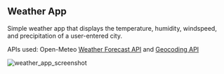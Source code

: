 ## Weather App

Simple weather app that displays the temperature, humidity, windspeed, and precipitation of a user-entered city.

APIs used: Open-Meteo [Weather Forecast API](https://open-meteo.com/en/docs#current=temperature_2m,relative_humidity_2m,precipitation,weather_code,wind_speed_10m&hourly=&daily=&temperature_unit=fahrenheit&wind_speed_unit=mph&precipitation_unit=inch) and [Geocoding API](https://open-meteo.com/en/docs/geocoding-api)

![weather_app_screenshot](https://github.com/user-attachments/assets/762a633c-81ae-4d03-9546-683789425631)
